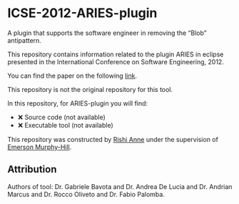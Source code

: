 # ICSE-2012-ARIES-plugin
A plugin  that supports the software engineer in removing the “Blob” antipattern.

This repository contains information related to the plugin ARIES in eclipse  presented in the International Conference on Software Engineering, 2012.

You can find the paper on the following  [link](http://dl.acm.org/citation.cfm?id=2337434).

This repository is not the original repository for this tool.

In this repository, for ARIES-plugin you will find:

* :x: Source code (not available)
* :x: Executable tool (not available)

This repository was constructed by [Rishi Anne](https://github.com/rishielnino) under the supervision of [Emerson Murphy-Hill](https://github.com/CaptainEmerson).

## Attribution

Authors of tool: Dr. Gabriele Bavota and Dr.	Andrea De Lucia and Dr.	Andrian Marcus and Dr.	Rocco Oliveto and Dr.	Fabio Palomba.
